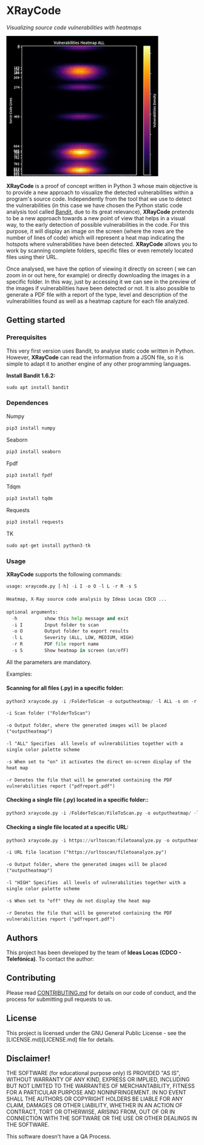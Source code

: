 
# XRayCode
*Visualizing source code vulnerabilities with heatmaps*

![alt text](XRayCode_Example.png)


**XRayCode** is a proof of concept written in Python 3 whose main objective is to provide a new approach to visualize the detected vulnerabilities within a program's source code. Independently from the tool that we use to detect the vulnerabilities (in this case we have chosen the Python static code analysis tool called [Bandit](https://pypi.org/project/bandit/), due to its great relevance), **XRayCode** pretends to be a new approach towards a new point of view that helps in a visual way, to the early detection of possible vulnerabilities in the code. For this purpose, it will display an image on the screen (where the rows are the number of lines of code) which will represent a heat map indicating the hotspots where vulnerabilities have been detected. **XRayCode** allows you to work by scanning complete folders, specific files or even remotely located files using their URL. 

Once analysed, we have the option of viewing it directly on screen ( we can zoom in or out here, for example) or directly downloading the images in a specific folder. In this way, just by accessing it we can see in the preview of the images if vulnerabilities have been detected or not. It is also possible to generate a PDF file with a report of the type, level and description of the vulnerabilities found as well as a heatmap capture for each file analyzed.

## Getting started

### Prerequisites

This very first version uses Bandit, to analyse static code written in Python. However, **XRayCode** can read the information from a JSON file, so it is simple to adapt it to another engine of any other programming languages.

**Install Bandit 1.6.2:**

```python
sudo apt install bandit
```

### Dependences

Numpy
```python
pip3 install numpy
```

Seaborn
```python
pip3 install seaborn
```

Fpdf
```python
pip3 install fpdf
```

Tdqm
```python
pip3 install tqdm
```

Requests
```python
pip3 install requests
```

TK
```python
sudo apt-get install python3-tk
```

### Usage

**XRayCode** supports the following commands:

```python
usage: xraycode.py [-h] -i I -o O -l L -r R -s S

Heatmap, X-Ray source code analysis by Ideas Locas CDCO ...

optional arguments:
  -h          show this help message and exit
  -i I        Input folder to scan
  -o O        Output folder to export results
  -l L        Severity (ALL, LOW, MEDIUM, HIGH)
  -r R        PDF file report name
  -s S        Show heatmap in screen (on/ofF)
```

All the parameters are mandatory.

Examples:

#### Scanning for all files (.py) in a specific folder:
```python
python3 xraycode.py -i /FolderToScan -o outputheatmap/ -l ALL -s on -r pdfreport2.pdf
```
    -i Scan folder ("FolderToScan")

    -o Output folder, where the generated images will be placed ("outputheatmap")

    -l "ALL" Specifies  all levels of vulnerabilities together with a single color palette scheme

    -s When set to "on" it activates the direct on-screen display of the heat map

    -r Denotes the file that will be generated containing the PDF vulnerabilities report ("pdfreport.pdf")

#### Checking a single file (.py) located in a specific folder::

```python
python3 xraycode.py -i /FolderToScan/FileToScan.py -o outputheatmap/ -l ALL -s on -r pdfreport2.pdf
```

#### Checking a single file located at a specific URL:
```python
python3 xraycode.py -i https://urltoscan/filetoanalyze.py -o outputheatmap/ -l HIGH -s off -r pdfreport.pdf
```
    -i URL file location ("https://urltoscan/filetoanalyze.py")

    -o Output folder, where the generated images will be placed ("outputheatmap")

    -l "HIGH" Specifies  all levels of vulnerabilities together with a single color palette scheme

    -s When set to "off" they do not display the heat map

    -r Denotes the file that will be generated containing the PDF vulnerabilities report ("pdfreport.pdf")


## Authors

This project has been developed by the team of **Ideas Locas (CDCO - Telefónica)**. To contact the author:


## Contributing

Please read [CONTRIBUTING.md](CONTRIBUTING.md) for details on our code of conduct, and the process for submitting pull requests to us.

## License

This project is licensed under the GNU General Public License - see the [LICENSE.md)[LICENSE.md] file for details.

## Disclaimer!

THE SOFTWARE (for educational purpose only) IS PROVIDED "AS IS", WITHOUT WARRANTY OF ANY KIND, EXPRESS OR IMPLIED, INCLUDING BUT NOT LIMITED TO THE WARRANTIES OF MERCHANTABILITY, FITNESS FOR A PARTICULAR PURPOSE AND NONINFRINGEMENT. IN NO EVENT SHALL THE AUTHORS OR COPYRIGHT HOLDERS BE LIABLE FOR ANY CLAIM, DAMAGES OR OTHER LIABILITY, WHETHER IN AN ACTION OF CONTRACT, TORT OR OTHERWISE, ARISING FROM, OUT OF OR IN CONNECTION WITH THE SOFTWARE OR THE USE OR OTHER DEALINGS IN THE SOFTWARE.

This software doesn't have a QA Process.
